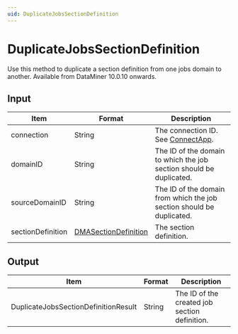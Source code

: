 ```yaml
---
uid: DuplicateJobsSectionDefinition
---
```


# DuplicateJobsSectionDefinition

Use this method to duplicate a section definition from one jobs domain to another. Available from DataMiner 10.0.10 onwards.

## Input

| Item | Format | Description |
|--|--|--|
| connection | String | The connection ID. See [ConnectApp](xref:ConnectApp). |
| domainID | String | The ID of the domain to which the job section should be duplicated. |
| sourceDomainID | String | The ID of the domain from which the job section should be duplicated. |
| sectionDefinition | [DMASectionDefinition](xref:DMASectionDefinition) | The section definition. |

## Output

| Item                                 | Format | Description                                   |
|--------------------------------------|--------|-----------------------------------------------|
| DuplicateJobsSectionDefinitionResult | String | The ID of the created job section definition. |
